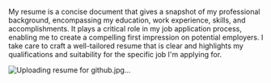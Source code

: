 My resume is a concise document that gives a snapshot of my professional background, encompassing my education, work experience, skills, and accomplishments. It plays a critical role in my job application process, enabling me to create a compelling first impression on potential employers. I take care to craft a well-tailored resume that is clear and highlights my qualifications and suitability for the specific job I'm applying for.

![Uploading resume for github.jpg…]()
